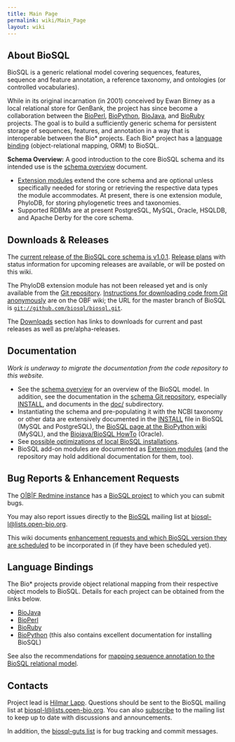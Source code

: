 ```yaml
---
title: Main Page
permalink: wiki/Main_Page
layout: wiki
---
```


About BioSQL
------------

BioSQL is a generic relational model covering sequences, features,
sequence and feature annotation, a reference taxonomy, and ontologies
(or controlled vocabularies).

While in its original incarnation (in 2001) conceived by Ewan Birney as
a local relational store for GenBank, the project has since become a
collaboration between the [BioPerl](http://bioperl.org),
[BioPython](http://biopython.org),
[BioJava](http://biojava.org), and [BioRuby](http://bioruby.org)
projects. The goal is to build a sufficiently generic schema for
persistent storage of sequences, features, and annotation in a way that
is interoperable between the Bio\* projects. Each Bio\* project has a
[language binding](#language-bindings "wikilink") (object-relational
mapping, ORM) to BioSQL.

**Schema Overview:** A good introduction to the core BioSQL schema and
its intended use is the [schema overview](Schema_Overview "wikilink")
document.

-   [Extension modules](Extensions "wikilink") extend the core schema
    and are optional unless specifically needed for storing or
    retrieving the respective data types the module accommodates. At
    present, there is one extension module, PhyloDB, for storing
    phylogenetic trees and taxonomies.
-   Supported RDBMs are at present PostgreSQL, MySQL, Oracle, HSQLDB,
    and Apache Derby for the core schema.

Downloads & Releases
--------------------

The [current release of the BioSQL core schema is
v1.0.1](Downloads "wikilink"). [Release plans](Releases "wikilink") with
status information for upcoming releases are available, or will be
posted on this wiki.

The PhyloDB extension module has not been released yet and is only
available from the [Git repository](http://github.com/biosql/biosql).
[Instructions for downloading code from Git
anonymously](http://open-bio.org/wiki/SourceCode#Downloading_and_updating_code_via_Anonymous_Git)
are on the OBF wiki; the URL for the master branch of BioSQL is
[`git://github.com/biosql/biosql.git`](git://github.com/biosql/biosql.git).

The [Downloads](Downloads "wikilink") section has links to downloads for
current and past releases as well as pre/alpha-releases.

Documentation
-------------

*Work is underway to migrate the documentation from the code repository
to this website.*

-   See the [schema overview](Schema_Overview "wikilink") for an
    overview of the BioSQL model. In addition, see the documentation in
    the [schema Git repository](http://github.com/biosql/biosql),
    especially
    [INSTALL](http://github.com/biosql/biosql/blob/master/INSTALL), and
    documents in the
    [doc/](http://github.com/biosql/biosql/tree/master/doc) subdirectory.
-   Instantiating the schema and pre-populating it with the NCBI
    taxonomy or other data are extensively documented in the
    [INSTALL](http://github.com/biosql/biosql/blob/master/INSTALL) file
    in BioSQL (MySQL and PostgreSQL), the [BioSQL page at the BioPython
    wiki](http://biopython.org/wiki/BioSQL) (MySQL), and the [Biojava/BioSQL
    HowTo](http://github.com/biosql/biosql/blob/master/doc/bj_and_bsql_oracle_howto.htm) (Oracle).
-   See [possible optimizations of local BioSQL
    installations](Optimizations "wikilink").
-   BioSQL add-on modules are documented as [Extension
    modules](Extensions "wikilink") (and the repository may hold
    additional documentation for them, too).

Bug Reports & Enhancement Requests
----------------------------------

The [O|B|F Redmine instance](http://redmine.open-bio.org) has a [BioSQL
project](http://redmine.open-bio.org/projects/biosql) to which you can
submit bugs.

You may also report issues directly to the
[BioSQL](http://lists.open-bio.org/mailman/listinfo/biosql-l) mailing
list at
[biosql-l@lists.open-bio.org](mailto:biosql-l%40lists%2eopen-bio%2eorg).

This wiki documents [enhancement requests and which BioSQL version they
are scheduled](Enhancement_Requests "wikilink") to be incorporated in
(if they have been scheduled yet).

Language Bindings
-----------------

The Bio\* projects provide object relational mapping from their
respective object models to BioSQL. Details for each project can be
obtained from the links below.

-   [BioJava](BioJava_BioSQL_ORM "wikilink")
-   [BioPerl](https://github.com/bioperl/bioperl-db)
-   [BioRuby](http://bioruby.open-bio.org/wiki/Tutorial#BioSQL)
-   [BioPython](http://biopython.org/wiki/BioSQL) (this also contains
    excellent documentation for installing BioSQL)

See also the recommendations for [mapping sequence annotation to the
BioSQL relational model](Annotation_Mapping "wikilink").

Contacts
--------

Project lead is [Hilmar Lapp](http://lappland.io). Questions
should be sent to the BioSQL mailing list at
[biosql-l@lists.open-bio.org](mailto:biosql-l%40lists%2eopen-bio%2eorg).
You can also [subscribe](http://open-bio.org/mailman/listinfo/biosql-l)
to the mailing list to keep up to date with discussions and
announcements.

In addition, the [biosql-guts
list](http://open-bio.org/mailman/listinfo/biosql-guts-l) is for bug
tracking and commit messages.
